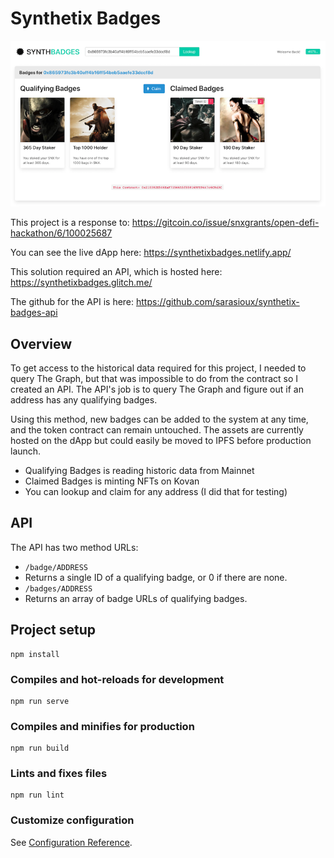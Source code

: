 # Synthetix Badges

![Screenshot](https://github.com/sarasioux/synthetix-badges/blob/master/public/screenshot.png?raw=true)

This project is a response to:
https://gitcoin.co/issue/snxgrants/open-defi-hackathon/6/100025687

You can see the live dApp here:
https://synthetixbadges.netlify.app/

This solution required an API, which is hosted here:
https://synthetixbadges.glitch.me/

The github for the API is here:
https://github.com/sarasioux/synthetix-badges-api

## Overview

To get access to the historical data required for this project, I needed to query The Graph, but that was impossible to do from the contract so I created an API. The API's job is to query The Graph and figure out if an address has any qualifying badges.

Using this method, new badges can be added to the system at any time, and the token contract can remain untouched. The assets are currently hosted on the dApp but could easily be moved to IPFS before production launch.

* Qualifying Badges is reading historic data from Mainnet
* Claimed Badges is minting NFTs on Kovan
* You can lookup and claim for any address (I did that for testing)


## API

The API has two method URLs:
* ``/badge/ADDRESS``
 * Returns a single ID of a qualifying badge, or 0 if there are none.
* ``/badges/ADDRESS``
 * Returns an array of badge URLs of qualifying badges.

## Project setup
```
npm install
```

### Compiles and hot-reloads for development
```
npm run serve
```

### Compiles and minifies for production
```
npm run build
```

### Lints and fixes files
```
npm run lint
```

### Customize configuration
See [Configuration Reference](https://cli.vuejs.org/config/).
